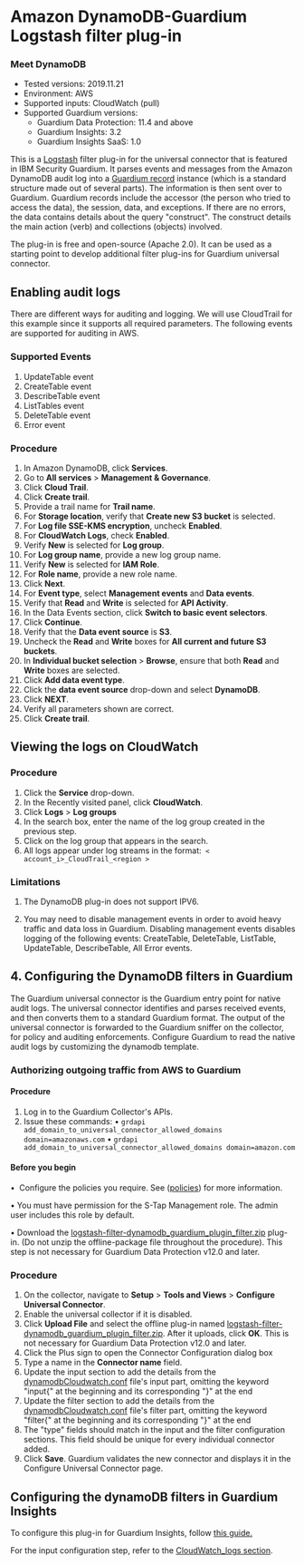 # Amazon DynamoDB-Guardium Logstash filter plug-in
### Meet DynamoDB
* Tested versions: 2019.11.21
* Environment: AWS
* Supported inputs: CloudWatch (pull)
* Supported Guardium versions:
    * Guardium Data Protection: 11.4 and above
    * Guardium Insights: 3.2
    * Guardium Insights SaaS: 1.0

This is a [Logstash](https://github.com/elastic/logstash) filter plug-in for the universal connector that is featured in IBM Security Guardium. It parses events and messages from the Amazon DynamoDB audit log into a [Guardium record](https://github.com/IBM/universal-connectors/blob/main/common/src/main/java/com/ibm/guardium/universalconnector/commons/structures/Record.java) instance (which is a standard structure made out of several parts). The information is then sent over to Guardium. Guardium records include the accessor (the person who tried to access the data), the session, data, and exceptions. If there are no errors, the data contains details about the query "construct". The construct details the main action (verb) and collections (objects) involved.

The plug-in is free and open-source (Apache 2.0). It can be used as a starting point to develop additional filter plug-ins for Guardium universal connector.



## Enabling audit logs 

There are different ways for auditing and logging. We will use CloudTrail for this example since it supports all required parameters. The following events are supported for auditing in AWS.

### Supported Events

1. UpdateTable event
2. CreateTable event
3. DescribeTable event
4. ListTables event
5. DeleteTable event
6. Error event

### Procedure

1. In Amazon DynamoDB, click **Services**.
2. Go to **All services** > **Management & Governance**.
3. Click **Cloud Trail**.
4. Click **Create trail**.
5. Provide a trail name for **Trail name**.
6. For **Storage location**, verify that **Create new S3 bucket** is selected.
7. For **Log file SSE-KMS encryption**, uncheck **Enabled**.
8. For  **CloudWatch Logs**, check **Enabled**.
9. Verify **New** is selected for **Log group**.
10. For **Log group name**, provide a new log group name.
11. Verify **New** is selected for **IAM Role**.
12. For **Role name**, provide a new role name.
13. Click **Next**.
14. For **Event type**, select **Management events** and **Data events**.
15. Verify that **Read** and **Write** is selected for **API Activity**.
16. In the Data Events section, click **Switch to basic event selectors**.
17. Click **Continue**.
18. Verify that the **Data event source** is **S3**.
19. Uncheck the **Read** and **Write** boxes for **All current and future S3 buckets**.
20. In **Individual bucket selection** > **Browse**, ensure that both **Read** and **Write** boxes are selected.
21. Click **Add data event type**.
22. Click the **data event source** drop-down and select **DynamoDB**.
23. Click **NEXT**.
24. Verify all parameters shown are correct.
25. Click **Create trail**.

## Viewing the logs on CloudWatch

### Procedure

1. Click the **Service** drop-down.
2. In the Recently visited panel, click **CloudWatch**.
3. Click **Logs** > **Log groups**
5. In the search box, enter the name of the log group created in the previous step.
6. Click on the log group that appears in the search.
7. All logs appear under log streams in the format:` < account_i>_CloudTrail_<region >`

### Limitations

1. The DynamoDB plug-in does not support IPV6.

2. You may need to disable management events in order to avoid heavy traffic and data loss in Guardium. Disabling management events disables logging of the following events: CreateTable, DeleteTable, ListTable, UpdateTable, DescribeTable, All Error events.


## 4. Configuring the DynamoDB filters in Guardium

The Guardium universal connector is the Guardium entry point for native audit logs. The universal connector identifies and parses received events, and then converts them to a standard Guardium format. The output of the universal connector is forwarded to the Guardium sniffer on the collector, for policy and auditing enforcements. Configure Guardium to read the native audit logs by customizing the dynamodb template.

### Authorizing outgoing traffic from AWS to Guardium

#### Procedure

1. Log in to the Guardium Collector's APIs.
2. Issue these commands:
		• `grdapi add_domain_to_universal_connector_allowed_domains domain=amazonaws.com`
		• `grdapi add_domain_to_universal_connector_allowed_domains domain=amazon.com`

#### Before you begin

•  Configure the policies you require. See ([policies](/docs/#policies)) for more information.

• You must have permission for the S-Tap Management role. The admin user includes this role by default.

• Download the [logstash-filter-dynamodb_guardium_plugin_filter.zip](https://github.com/IBM/universal-connectors/releases/download/v1.5.0/logstash-filter-dynamodb_guardium_plugin_filter.zip) plug-in. (Do not unzip the offline-package file throughout the procedure). This step is not necessary for Guardium Data Protection v12.0 and later.



### Procedure

1. On the collector, navigate to **Setup** > **Tools and Views** > **Configure Universal Connector**.
2. Enable the universal collector if it is disabled.
3. Click **Upload File** and select the offline plug-in named [logstash-filter-dynamodb_guardium_plugin_filter.zip](https://github.com/IBM/universal-connectors/releases/download/v1.5.0/logstash-filter-dynamodb_guardium_plugin_filter.zip). After it uploads, click **OK**. This is not necessary for Guardium Data Protection v12.0 and later.
4. Click the Plus sign to open the Connector Configuration dialog box
5. Type a name in the **Connector name** field.
6. Update the input section to add the details from the [dynamodbCloudwatch.conf](https://github.com/IBM/universal-connectors/raw/main/filter-plugin/logstash-filter-dynamodb-guardium/dynamodbCloudwatch.conf) file's input part, omitting the keyword "input{" at the beginning and its corresponding "}" at the end
7. Update the filter section to add the details from the [dynamodbCloudwatch.conf](https://github.com/IBM/universal-connectors/raw/main/filter-plugin/logstash-filter-dynamodb-guardium/dynamodbCloudwatch.conf) file's filter part, omitting the keyword "filter{" at the beginning and its corresponding "}" at the end
8. The "type" fields should match in the input and the filter configuration sections. This field should be unique for every individual connector added.
9. Click **Save**. Guardium validates the new connector and displays it in the Configure Universal Connector page. 

## Configuring the dynamoDB filters in Guardium Insights

To configure this plug-in for Guardium Insights, follow [this guide.](/docs/Guardium%20Insights/3.2.x/UC_Configuration_GI.md)

For the input configuration step, refer to the [CloudWatch_logs section](/docs/Guardium%20Insights/3.2.x/UC_Configuration_GI.md#configuring-a-CloudWatch-input-plug-in).
